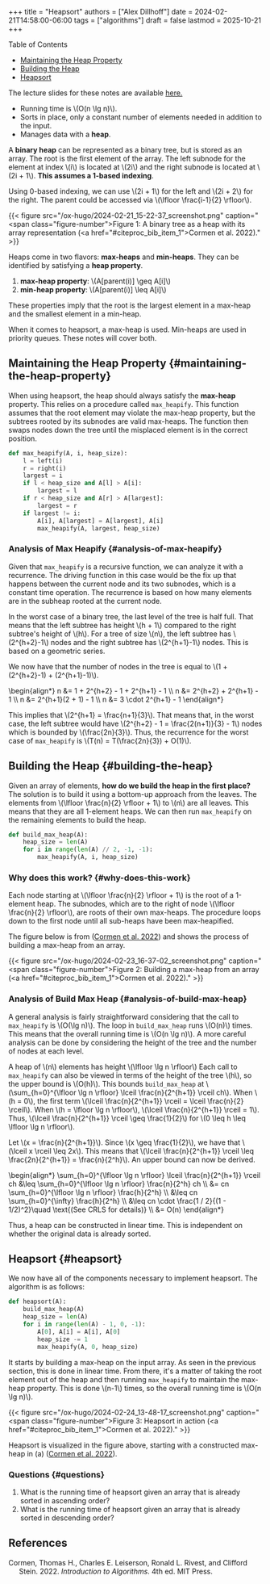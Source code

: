 +++
title = "Heapsort"
authors = ["Alex Dillhoff"]
date = 2024-02-21T14:58:00-06:00
tags = ["algorithms"]
draft = false
lastmod = 2025-10-21
+++

<div class="ox-hugo-toc toc">

<div class="heading">Table of Contents</div>

- [Maintaining the Heap Property](#maintaining-the-heap-property)
- [Building the Heap](#building-the-heap)
- [Heapsort](#heapsort)

</div>
<!--endtoc-->

The lecture slides for these notes are available [here.](/teaching/cse5311/lectures/heapsort.pdf)

-   Running time is \\(O(n \lg n)\\).
-   Sorts in place, only a constant number of elements needed in addition to the input.
-   Manages data with a **heap**.

A **binary heap** can be represented as a binary tree, but is stored as an array. The root is the first element of the array. The left subnode for the element at index \\(i\\) is located at \\(2i\\) and the right subnode is located at \\(2i + 1\\). **This assumes a 1-based indexing**.

Using 0-based indexing, we can use \\(2i + 1\\) for the left and \\(2i + 2\\) for the right. The parent could be accessed via \\(\lfloor \frac{i-1}{2} \rfloor\\).

{{< figure src="/ox-hugo/2024-02-21_15-22-37_screenshot.png" caption="<span class=\"figure-number\">Figure 1: </span>A binary tree as a heap with its array representation (<a href=\"#citeproc_bib_item_1\">Cormen et al. 2022</a>)." >}}

Heaps come in two flavors: **max-heaps** and **min-heaps**. They can be identified by satisfying a **heap property**.

1.  **max-heap property**: \\(A[parent(i)] \geq A[i]\\)
2.  **min-heap property**: \\(A[parent(i)] \leq A[i]\\)

These properties imply that the root is the largest element in a max-heap and the smallest element in a min-heap.

When it comes to heapsort, a max-heap is used. Min-heaps are used in priority queues. These notes will cover both.


## Maintaining the Heap Property {#maintaining-the-heap-property}

When using heapsort, the heap should always satisfy the **max-heap** property. This relies on a procedure called `max_heapify`. This function assumes that the root element may violate the max-heap property, but the subtrees rooted by its subnodes are valid max-heaps. The function then swaps nodes down the tree until the misplaced element is in the correct position.

```python
def max_heapify(A, i, heap_size):
    l = left(i)
    r = right(i)
    largest = i
    if l < heap_size and A[l] > A[i]:
        largest = l
    if r < heap_size and A[r] > A[largest]:
        largest = r
    if largest != i:
        A[i], A[largest] = A[largest], A[i]
        max_heapify(A, largest, heap_size)
```


### Analysis of Max Heapify {#analysis-of-max-heapify}

Given that `max_heapify` is a recursive function, we can analyze it with a recurrence. The driving function in this case would be the fix up that happens between the current node and its two subnodes, which is a constant time operation. The recurrence is based on how many elements are in the subheap rooted at the current node.

In the worst case of a binary tree, the last level of the tree is half full. That means that the left subtree has height \\(h + 1\\) compared to the right subtree's height of \\(h\\). For a tree of size \\(n\\), the left subtree has \\(2^{h+2}-1\\) nodes and the right subtree has \\(2^{h+1}-1\\) nodes. This is based on a geometric series.

We now have that the number of nodes in the tree is equal to \\(1 + (2^{h+2}-1) + (2^{h+1}-1)\\).

\begin{align\*}
n &= 1 + 2^{h+2} - 1 + 2^{h+1} - 1 \\\\
n &= 2^{h+2} + 2^{h+1} - 1 \\\\
n &= 2^{h+1}(2 + 1) - 1 \\\\
n &= 3 \cdot 2^{h+1} - 1
\end{align\*}

This implies that \\(2^{h+1} = \frac{n+1}{3}\\). That means that, in the worst case, the left subtree would have \\(2^{h+2} - 1 = \frac{2(n+1)}{3} - 1\\) nodes which is bounded by \\(\frac{2n}{3}\\). Thus, the recurrence for the worst case of `max_heapify` is \\(T(n) = T(\frac{2n}{3}) + O(1)\\).


## Building the Heap {#building-the-heap}

Given an array of elements, **how do we build the heap in the first place?** The solution is to build it using a bottom-up approach from the leaves. The elements from \\(\lfloor \frac{n}{2} \rfloor + 1\\) to \\(n\\) are all leaves. This means that they are all 1-element heaps. We can then run `max_heapify` on the remaining elements to build the heap.

```python
def build_max_heap(A):
    heap_size = len(A)
    for i in range(len(A) // 2, -1, -1):
        max_heapify(A, i, heap_size)
```


### Why does this work? {#why-does-this-work}

Each node starting at \\(\lfloor \frac{n}{2} \rfloor + 1\\) is the root of a 1-element heap. The subnodes, which are to the right of node \\(\lfloor \frac{n}{2} \rfloor\\), are roots of their own max-heaps. The procedure loops down to the first node until all sub-heaps have been max-heapified.

The figure below is from (<a href="#citeproc_bib_item_1">Cormen et al. 2022</a>) and shows the process of building a max-heap from an array.

{{< figure src="/ox-hugo/2024-02-23_16-37-02_screenshot.png" caption="<span class=\"figure-number\">Figure 2: </span>Building a max-heap from an array (<a href=\"#citeproc_bib_item_1\">Cormen et al. 2022</a>)." >}}


### Analysis of Build Max Heap {#analysis-of-build-max-heap}

A general analysis is fairly straightforward considering that the call to `max_heapify` is \\(O(\lg n)\\). The loop in `build_max_heap` runs \\(O(n)\\) times. This means that the overall running time is \\(O(n \lg n)\\). A more careful analysis can be done by considering the height of the tree and the number of nodes at each level.

A heap of \\(n\\) elements has height \\(\lfloor \lg n \rfloor\\) Each call to `max_heapify` can also be viewed in terms of the height of the tree \\(h\\), so the upper bound is \\(O(h)\\). This bounds `build_max_heap` at \\(\sum\_{h=0}^{\lfloor \lg n \rfloor} \lceil \frac{n}{2^{h+1}} \rceil ch\\). When \\(h = 0\\), the first term \\(\lceil \frac{n}{2^{h+1}} \rceil = \lceil \frac{n}{2} \rceil\\). When \\(h = \lfloor \lg n \rfloor\\), \\(\lceil \frac{n}{2^{h+1}} \rceil = 1\\). Thus, \\(\lceil \frac{n}{2^{h+1}} \rceil \geq \frac{1}{2}\\) for \\(0 \leq h \leq \lfloor \lg n \rfloor\\).

Let \\(x = \frac{n}{2^{h+1}}\\). Since \\(x \geq \frac{1}{2}\\), we have that \\(\lceil x \rceil \leq 2x\\). This means that \\(\lceil \frac{n}{2^{h+1}} \rceil \leq \frac{2n}{2^{h+1}} = \frac{n}{2^h}\\). An upper bound can now be derived.

\begin{align\*}
\sum\_{h=0}^{\lfloor \lg n \rfloor} \lceil \frac{n}{2^{h+1}} \rceil ch &\leq \sum\_{h=0}^{\lfloor \lg n \rfloor} \frac{n}{2^h} ch \\\\
&= cn \sum\_{h=0}^{\lfloor \lg n \rfloor} \frac{h}{2^h} \\\\
&\leq cn \sum\_{h=0}^{\infty} \frac{h}{2^h} \\\\
&\leq cn \cdot \frac{1 / 2}{(1 - 1/2)^2}\quad \text{(See CRLS for details)} \\\\
&= O(n)
\end{align\*}

Thus, a heap can be constructed in linear time. This is independent on whether the original data is already sorted.


## Heapsort {#heapsort}

We now have all of the components necessary to implement heapsort. The algorithm is as follows:

```python
def heapsort(A):
    build_max_heap(A)
    heap_size = len(A)
    for i in range(len(A) - 1, 0, -1):
        A[0], A[i] = A[i], A[0]
        heap_size -= 1
        max_heapify(A, 0, heap_size)
```

It starts by building a max-heap on the input array. As seen in the previous section, this is done in linear time. From there, it's a matter of taking the root element out of the heap and then running `max_heapify` to maintain the max-heap property. This is done \\(n-1\\) times, so the overall running time is \\(O(n \lg n)\\).

{{< figure src="/ox-hugo/2024-02-24_13-48-17_screenshot.png" caption="<span class=\"figure-number\">Figure 3: </span>Heapsort in action (<a href=\"#citeproc_bib_item_1\">Cormen et al. 2022</a>)." >}}

Heapsort is visualized in the figure above, starting with a constructed max-heap in (a) (<a href="#citeproc_bib_item_1">Cormen et al. 2022</a>).


### Questions {#questions}

1.  What is the running time of heapsort given an array that is already sorted in ascending order?
2.  What is the running time of heapsort given an array that is already sorted in descending order?

## References

<style>.csl-entry{text-indent: -1.5em; margin-left: 1.5em;}</style><div class="csl-bib-body">
  <div class="csl-entry"><a id="citeproc_bib_item_1"></a>Cormen, Thomas H., Charles E. Leiserson, Ronald L. Rivest, and Clifford Stein. 2022. <i>Introduction to Algorithms</i>. 4th ed. MIT Press.</div>
</div>
